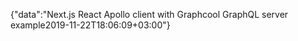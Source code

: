 {"data":"Next.js React Apollo client with Graphcool GraphQL server example2019-11-22T18:06:09+03:00"}
